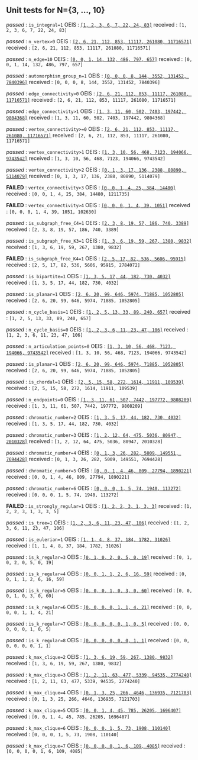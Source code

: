 ## Unit tests for N={3, ..., 10}

*passed*  : `is_integral=1`
OEIS      : [`[1, 2, 3, 6, 7, 22, 24, 83]`](http://oeis.org/A064731)
received  :  `[1, 2, 3, 6, 7, 22, 24, 83]`


*passed*  : `n_vertex>0`
OEIS      : [`[2, 6, 21, 112, 853, 11117, 261080, 11716571]`](https://oeis.org/A001349)
received  :  `[2, 6, 21, 112, 853, 11117, 261080, 11716571]`


*passed*  : `n_edge=10`
OEIS      : [`[0, 0, 1, 14, 132, 486, 797, 657]`](https://oeis.org/A054923)
received  :  `[0, 0, 1, 14, 132, 486, 797, 657]`


*passed*  : `automorphism_group_n=1`
OEIS      : [`[0, 0, 0, 8, 144, 3552, 131452, 7840396]`](http://oeis.org/A124059)
received  :  `[0, 0, 0, 8, 144, 3552, 131452, 7840396]`


*passed*  : `edge_connectivity>0`
OEIS      : [`[2, 6, 21, 112, 853, 11117, 261080, 11716571]`](https://oeis.org/A001349)
received  :  `[2, 6, 21, 112, 853, 11117, 261080, 11716571]`


*passed*  : `edge_connectivity>1`
OEIS      : [`[1, 3, 11, 60, 502, 7403, 197442, 9804368]`](http://oeis.org/A007146)
received  :  `[1, 3, 11, 60, 502, 7403, 197442, 9804368]`


*passed*  : `vertex_connectivity>=0`
OEIS      : [`[2, 6, 21, 112, 853, 11117, 261080, 11716571]`](https://oeis.org/A001349)
received  :  `[2, 6, 21, 112, 853, 11117, 261080, 11716571]`


*passed*  : `vertex_connectivity>1`
OEIS      : [`[1, 3, 10, 56, 468, 7123, 194066, 9743542]`](http://oeis.org/A002218)
received  :  `[1, 3, 10, 56, 468, 7123, 194066, 9743542]`


*passed*  : `vertex_connectivity>2`
OEIS      : [`[0, 1, 3, 17, 136, 2388, 80890, 5114079]`](http://oeis.org/A006290)
received  :  `[0, 1, 3, 17, 136, 2388, 80890, 5114079]`


**FAILED**  : `vertex_connectivity>3`
OEIS        : [`[0, 0, 1, 4, 25, 384, 14480]`](http://oeis.org/A086216)
received    :  `[0, 0, 1, 4, 25, 384, 14480, 1211735]`


**FAILED**  : `vertex_connectivity>4`
OEIS        : [`[0, 0, 0, 1, 4, 39, 1051]`](http://oeis.org/A086217)
received    :  `[0, 0, 0, 1, 4, 39, 1051, 102630]`


*passed*  : `is_subgraph_free_C4=1`
OEIS      : [`[2, 3, 8, 19, 57, 186, 740, 3389]`](http://oeis.org/A077269)
received  :  `[2, 3, 8, 19, 57, 186, 740, 3389]`


*passed*  : `is_subgraph_free_K3=1`
OEIS      : [`[1, 3, 6, 19, 59, 267, 1380, 9832]`](http://oeis.org/A024607)
received  :  `[1, 3, 6, 19, 59, 267, 1380, 9832]`


**FAILED**  : `is_subgraph_free_K4=1`
OEIS        : [`[2, 5, 17, 82, 536, 5606, 95915]`](http://oeis.org/A079574)
received    :  `[2, 5, 17, 82, 536, 5606, 95915, 2784072]`


*passed*  : `is_bipartite=1`
OEIS      : [`[1, 3, 5, 17, 44, 182, 730, 4032]`](http://oeis.org/A005142)
received  :  `[1, 3, 5, 17, 44, 182, 730, 4032]`


*passed*  : `is_planar=1`
OEIS      : [`[2, 6, 20, 99, 646, 5974, 71885, 1052805]`](http://oeis.org/A003094)
received  :  `[2, 6, 20, 99, 646, 5974, 71885, 1052805]`


*passed*  : `n_cycle_basis=1`
OEIS      : [`[1, 2, 5, 13, 33, 89, 240, 657]`](http://oeis.org/A001429)
received  :  `[1, 2, 5, 13, 33, 89, 240, 657]`


*passed*  : `n_cycle_basis=0`
OEIS      : [`[1, 2, 3, 6, 11, 23, 47, 106]`](http://oeis.org/A000055)
received  :  `[1, 2, 3, 6, 11, 23, 47, 106]`


*passed*  : `n_articulation_points=0`
OEIS      : [`[1, 3, 10, 56, 468, 7123, 194066, 9743542]`](http://oeis.org/A002218)
received  :  `[1, 3, 10, 56, 468, 7123, 194066, 9743542]`


*passed*  : `is_planar=1`
OEIS      : [`[2, 6, 20, 99, 646, 5974, 71885, 1052805]`](https://oeis.org/A003094)
received  :  `[2, 6, 20, 99, 646, 5974, 71885, 1052805]`


*passed*  : `is_chordal=1`
OEIS      : [`[2, 5, 15, 58, 272, 1614, 11911, 109539]`](http://oeis.org/A048192)
received  :  `[2, 5, 15, 58, 272, 1614, 11911, 109539]`


*passed*  : `n_endpoints=0`
OEIS      : [`[1, 3, 11, 61, 507, 7442, 197772, 9808209]`](https://oeis.org/A004108)
received  :  `[1, 3, 11, 61, 507, 7442, 197772, 9808209]`


*passed*  : `chromatic_number=2`
OEIS      : [`[1, 3, 5, 17, 44, 182, 730, 4032]`](http://oeis.org/A005142)
received  :  `[1, 3, 5, 17, 44, 182, 730, 4032]`


*passed*  : `chromatic_number=3`
OEIS      : [`[1, 2, 12, 64, 475, 5036, 80947, 2010328]`](http://oeis.org/A126737)
received  :  `[1, 2, 12, 64, 475, 5036, 80947, 2010328]`


*passed*  : `chromatic_number=4`
OEIS      : [`[0, 1, 3, 26, 282, 5009, 149551, 7694428]`](http://oeis.org/A126738)
received  :  `[0, 1, 3, 26, 282, 5009, 149551, 7694428]`


*passed*  : `chromatic_number=5`
OEIS      : [`[0, 0, 1, 4, 46, 809, 27794, 1890221]`](http://oeis.org/A126739)
received  :  `[0, 0, 1, 4, 46, 809, 27794, 1890221]`


*passed*  : `chromatic_number=6`
OEIS      : [`[0, 0, 0, 1, 5, 74, 1940, 113272]`](http://oeis.org/A126740)
received  :  `[0, 0, 0, 1, 5, 74, 1940, 113272]`


**FAILED**  : `is_strongly_regular=1`
OEIS        : [`[1, 2, 2, 3, 1, 3, 3]`](http://oeis.org/A088741)
received    :  `[1, 2, 2, 3, 1, 3, 3, 5]`


*passed*  : `is_tree=1`
OEIS      : [`[1, 2, 3, 6, 11, 23, 47, 106]`](http://oeis.org/A000055)
received  :  `[1, 2, 3, 6, 11, 23, 47, 106]`


*passed*  : `is_eulerian=1`
OEIS      : [`[1, 1, 4, 8, 37, 184, 1782, 31026]`](http://oeis.org/A003049)
received  :  `[1, 1, 4, 8, 37, 184, 1782, 31026]`


*passed*  : `is_k_regular=3`
OEIS      : [`[0, 1, 0, 2, 0, 5, 0, 19]`](http://oeis.org/A002851)
received  :  `[0, 1, 0, 2, 0, 5, 0, 19]`


*passed*  : `is_k_regular=4`
OEIS      : [`[0, 0, 1, 1, 2, 6, 16, 59]`](http://oeis.org/A006820)
received  :  `[0, 0, 1, 1, 2, 6, 16, 59]`


*passed*  : `is_k_regular=5`
OEIS      : [`[0, 0, 0, 1, 0, 3, 0, 60]`](http://oeis.org/A006820)
received  :  `[0, 0, 0, 1, 0, 3, 0, 60]`


*passed*  : `is_k_regular=6`
OEIS      : [`[0, 0, 0, 0, 1, 1, 4, 21]`](http://oeis.org/A006822)
received  :  `[0, 0, 0, 0, 1, 1, 4, 21]`


*passed*  : `is_k_regular=7`
OEIS      : [`[0, 0, 0, 0, 0, 1, 0, 5]`](http://oeis.org/A014377)
received  :  `[0, 0, 0, 0, 0, 1, 0, 5]`


*passed*  : `is_k_regular=8`
OEIS      : [`[0, 0, 0, 0, 0, 0, 1, 1]`](http://oeis.org/A014378)
received  :  `[0, 0, 0, 0, 0, 0, 1, 1]`


*passed*  : `k_max_clique=2`
OEIS      : [`[1, 3, 6, 19, 59, 267, 1380, 9832]`](http://oeis.org/A024607)
received  :  `[1, 3, 6, 19, 59, 267, 1380, 9832]`


*passed*  : `k_max_clique=3`
OEIS      : [`[1, 2, 11, 63, 477, 5339, 94535, 2774240]`](http://oeis.org/A126745)
received  :  `[1, 2, 11, 63, 477, 5339, 94535, 2774240]`


*passed*  : `k_max_clique=4`
OEIS      : [`[0, 1, 3, 25, 266, 4646, 136935, 7121703]`](http://oeis.org/A126746)
received  :  `[0, 1, 3, 25, 266, 4646, 136935, 7121703]`


*passed*  : `k_max_clique=5`
OEIS      : [`[0, 0, 1, 4, 45, 785, 26205, 1696407]`](http://oeis.org/A126747)
received  :  `[0, 0, 1, 4, 45, 785, 26205, 1696407]`


*passed*  : `k_max_clique=6`
OEIS      : [`[0, 0, 0, 1, 5, 73, 1908, 110140]`](http://oeis.org/A126748)
received  :  `[0, 0, 0, 1, 5, 73, 1908, 110140]`


*passed*  : `k_max_clique=7`
OEIS      : [`[0, 0, 0, 0, 1, 6, 109, 4085]`](http://oeis.org/A217987)
received  :  `[0, 0, 0, 0, 1, 6, 109, 4085]`


